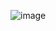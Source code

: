 ![image](https://github.com/MurtAz2001/UIFRY/assets/96049918/5a43fd23-8ba2-4468-ab31-1aec20c45b01)

